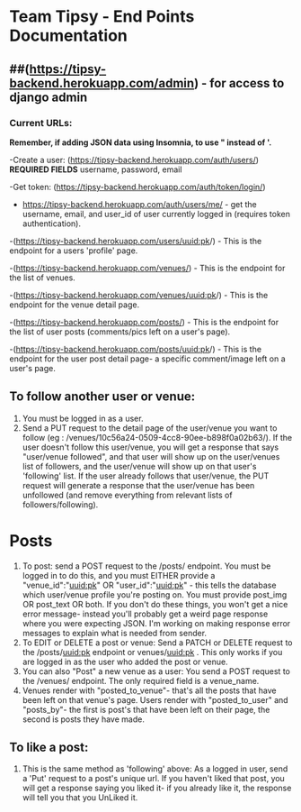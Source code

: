 # Team Tipsy - End Points Documentation
##(https://tipsy-backend.herokuapp.com/admin) - for access to django admin
---
### Current URLs:

**Remember, if adding JSON data using Insomnia, to use " instead of '.**


-Create a user: (https://tipsy-backend.herokuapp.com/auth/users/)
    **REQUIRED FIELDS**
    username, password, email 

-Get token: (https://tipsy-backend.herokuapp.com/auth/token/login/)

- https://tipsy-backend.herokuapp.com/auth/users/me/  - get the username, email, and user_id of user currently logged in (requires token authentication).

-(https://tipsy-backend.herokuapp.com/users/<uuid:pk>/) - This is the endpoint for a users 'profile' page. 

-(https://tipsy-backend.herokuapp.com/venues/) - This is the endpoint for the list of venues. 

-(https://tipsy-backend.herokuapp.com/venues/<uuid:pk>/) - This is the endpoint for the venue detail page. 


-(https://tipsy-backend.herokuapp.com/posts/) - This is the endpoint for the list of user posts (comments/pics left on a user's page). 

-(https://tipsy-backend.herokuapp.com/posts/<uuid:pk>/) - This is the endpoint for the user post detail page- a specific comment/image left on a user's page. 

## To **follow** another user or venue:
1. You must be logged in as a user.
2. Send a PUT request to the detail page of the user/venue you want to follow (eg : /venues/10c56a24-0509-4cc8-90ee-b898f0a02b63/). If the user doesn't follow this user/venue, you will get a response that says "user/venue followed", and that user will show up on the user/venues list of followers, and the user/venue will show up on that user's 'following' list. If the user already follows that user/venue, the PUT request will generate a response that the user/venue has been unfollowed (and remove everything from relevant lists of followers/following).

# Posts 
1. To post: send a POST request to the /posts/ endpoint. You must be logged in to do this, and you must EITHER provide a "venue_id":"<uuid:pk>" OR "user_id":"<uuid:pk>" - this tells the database which user/venue profile you're posting on. You must provide post_img OR post_text OR both. If you don't do these things, you won't get a nice error message- instead you'll probably get a weird page response where you were expecting JSON. I'm working on making response error messages to explain what is needed from sender. 
2. To EDIT or DELETE a post or venue: Send a PATCH or DELETE request to the /posts/<uuid:pk> endpoint or venues/<uuid:pk> . This only works if you are logged in as the user who added the post or venue.
3. You can also "Post" a new venue as a user: You send a POST request to the /venues/ endpoint. The only required field is a venue_name. 
4. Venues render with "posted_to_venue"- that's all the posts that have been left on that venue's page. Users render with "posted_to_user" and "posts_by"- the first is post's that have been left on their page, the second is posts they have made. 

## To **like** a post:
1. This is the same method as 'following' above: As a logged in user, send a 'Put' request to a post's unique url. If you haven't liked that post, you will get a response saying you liked it- if you already like it, the response will tell you that you UnLiked it. 
